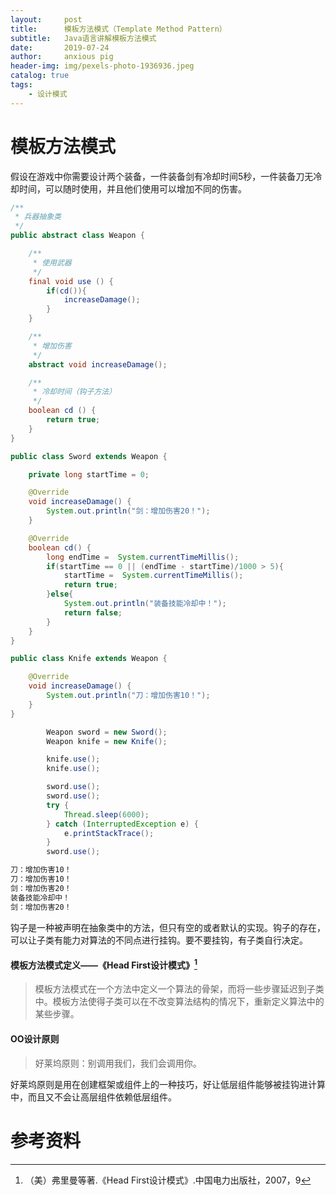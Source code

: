 ```yaml
---
layout:     post
title:      模板方法模式（Template Method Pattern）
subtitle:   Java语言讲解模板方法模式
date:       2019-07-24
author:     anxious pig
header-img: img/pexels-photo-1936936.jpeg
catalog: true
tags:
    - 设计模式
---
```


# 模板方法模式

假设在游戏中你需要设计两个装备，一件装备剑有冷却时间5秒，一件装备刀无冷却时间，可以随时使用，并且他们使用可以增加不同的伤害。

```java
/**
 * 兵器抽象类
 */
public abstract class Weapon {

    /**
     * 使用武器
     */
    final void use () {
        if(cd()){
            increaseDamage();
        }
    }

    /**
     * 增加伤害
     */
    abstract void increaseDamage();

    /**
     * 冷却时间（钩子方法）
     */
    boolean cd () {
        return true;
    }
}
```



```java
public class Sword extends Weapon {

    private long startTime = 0;

    @Override
    void increaseDamage() {
        System.out.println("剑：增加伤害20！");
    }

    @Override
    boolean cd() {
        long endTime =  System.currentTimeMillis();
        if(startTime == 0 || (endTime - startTime)/1000 > 5){
            startTime =  System.currentTimeMillis();
            return true;
        }else{
            System.out.println("装备技能冷却中！");
            return false;
        }
    }
}
```



```java
public class Knife extends Weapon {

    @Override
    void increaseDamage() {
        System.out.println("刀：增加伤害10！");
    }
}
```



```java
        Weapon sword = new Sword();
        Weapon knife = new Knife();

        knife.use();
        knife.use();

        sword.use();
        sword.use();
        try {
            Thread.sleep(6000);
        } catch (InterruptedException e) {
            e.printStackTrace();
        }
        sword.use();
```



```html
刀：增加伤害10！
刀：增加伤害10！
剑：增加伤害20！
装备技能冷却中！
剑：增加伤害20！
```



钩子是一种被声明在抽象类中的方法，但只有空的或者默认的实现。钩子的存在，可以让子类有能力对算法的不同点进行挂钩。要不要挂钩，有子类自行决定。

#### 模板方法模式定义——《Head First设计模式》[^1]

> 模板方法模式在一个方法中定义一个算法的骨架，而将一些步骤延迟到子类中。模板方法使得子类可以在不改变算法结构的情况下，重新定义算法中的某些步骤。

#### OO设计原则

> 好莱坞原则：别调用我们，我们会调用你。

好莱坞原则是用在创建框架或组件上的一种技巧，好让低层组件能够被挂钩进计算中，而且又不会让高层组件依赖低层组件。

# 参考资料

[^1]: （美）弗里曼等著.《Head First设计模式》.中国电力出版社，2007，9



